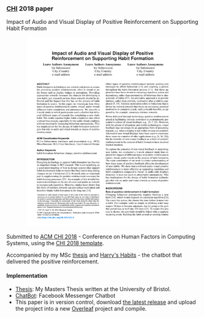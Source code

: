 ### [CHI](https://chi2018.acm.org/) 2018 paper

Impact of Audio and Visual Display of Positive Reinforcement on Supporting Habit Formation

<p align="center">
    <a href="chi-2018-harry.pdf" title="Impact of Audio and Visual Display of Positive Reinforcement on Supporting Habit Formation.">
        <img src="screenshot.png" width="400" />
    </a>
</p>


Submitted to [ACM CHI 2018](https://chi2018.acm.org/) - Conference on Human Factors in Computing Systems, using the [CHI 2018 template](https://chi2018.acm.org/chi-proceedings-format/).

Accompanied by my MSc [thesis](https://github.com/harrymt/harryshabits-thesis) and [Harry's Habits](https://github.com/harrymt/harryshabits) - the chatbot that delivered the positive reinforcement.

#### Implementation

- [Thesis](https://github.com/harrymt/masters-thesis): My Masters Thesis written at the University of Bristol.
- [ChatBot](https://github.com/harrymt/harryshabits): Facebook Messenger Chatbot
- This paper is in version control, download [the latest release](https://github.com/harrymt/harryshabits-chi/releases) and upload the project into a new [Overleaf](https://www.overleaf.com) project and compile.
